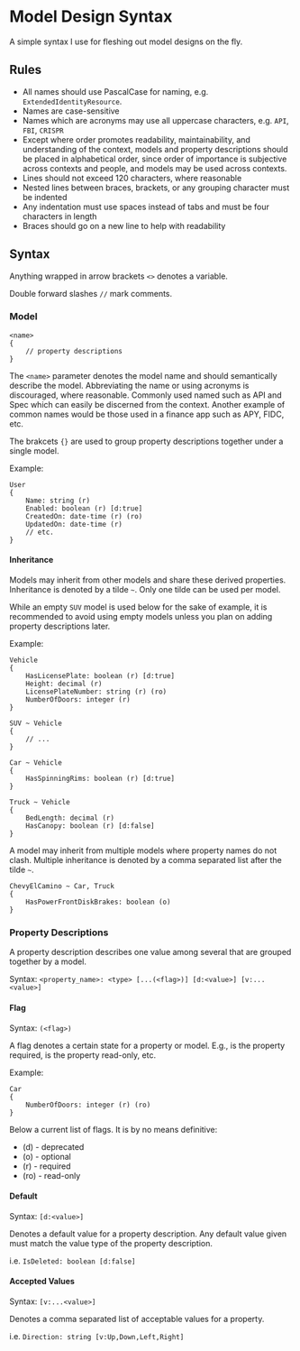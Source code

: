 # Model Design Syntax

A simple syntax I use for fleshing out model designs on the fly.

## Rules

- All names should use PascalCase for naming, e.g. `ExtendedIdentityResource`.
- Names are case-sensitive
- Names which are acronyms may use all uppercase characters, e.g. `API`, `FBI`, `CRISPR`
- Except where order promotes readability, maintainability, and understanding of the context, models and property descriptions should be placed in alphabetical order, since order of importance is subjective across contexts and people, and models may be used across contexts.
- Lines should not exceed 120 characters, where reasonable
- Nested lines between braces, brackets, or any grouping character must be indented
- Any indentation must use spaces instead of tabs and must be four characters in length
- Braces should go on a new line to help with readability

## Syntax

Anything wrapped in arrow brackets `<>` denotes a variable.

Double forward slashes `//` mark comments.

### Model

```
<name>
{
    // property descriptions
}
```

The `<name>` parameter denotes the model name and should semantically describe the model. Abbreviating the name or using acronyms is discouraged, where reasonable. Commonly used named such as API and Spec which can easily be discerned from the context. Another example of common names would be those used in a finance app such as APY, FIDC, etc.

The brakcets `{}` are used to group property descriptions together under a single model.

Example:

```
User
{
    Name: string (r)
    Enabled: boolean (r) [d:true]
    CreatedOn: date-time (r) (ro)
    UpdatedOn: date-time (r)
    // etc.
}
```

#### Inheritance

Models may inherit from other models and share these derived properties. Inheritance is denoted by a tilde `~`. Only one tilde can be used per model.

While an empty `SUV` model is used below for the sake of example, it is recommended to avoid using empty models unless you plan on adding property descriptions later.

Example:

```
Vehicle
{
    HasLicensePlate: boolean (r) [d:true]
    Height: decimal (r)
    LicensePlateNumber: string (r) (ro)
    NumberOfDoors: integer (r)
}

SUV ~ Vehicle
{
    // ...
}

Car ~ Vehicle
{
    HasSpinningRims: boolean (r) [d:true]
}

Truck ~ Vehicle
{
    BedLength: decimal (r)
    HasCanopy: boolean (r) [d:false]
}
```

A model may inherit from multiple models where property names do not clash. Multiple inheritance is denoted by a comma separated list after the tilde `~`.

```
ChevyElCamino ~ Car, Truck
{
    HasPowerFrontDiskBrakes: boolean (o)
}
```

### Property Descriptions

A property description describes one value among several that are grouped together by a model.

Syntax: `<property_name>: <type> [...(<flag>)] [d:<value>] [v:...<value>]`

#### Flag

Syntax: `(<flag>)`

A flag denotes a certain state for a property or model. E.g., is the property required, is the property read-only, etc.

Example:

```
Car
{
    NumberOfDoors: integer (r) (ro)
}
```

Below a current list of flags. It is by no means definitive:

- (d) - deprecated
- (o) - optional
- (r) - required
- (ro) - read-only

#### Default

Syntax: `[d:<value>]`

Denotes a default value for a property description. Any default value given must match the value type of the property description.

i.e. `IsDeleted: boolean [d:false]`

#### Accepted Values

Syntax: `[v:...<value>]`

Denotes a comma separated list of acceptable values for a property.

i.e. `Direction: string [v:Up,Down,Left,Right]`

